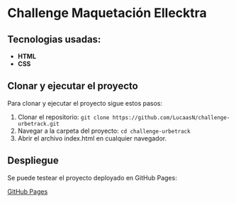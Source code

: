 # Challenge Maquetación Ellecktra

## Tecnologias usadas:

- **HTML**
- **CSS**

## Clonar y ejecutar el proyecto

Para clonar y ejecutar el proyecto sigue estos pasos:

1. Clonar el repositorio:
   `git clone https://github.com/LucaasN/challenge-urbetrack.git`
2. Navegar a la carpeta del proyecto:
   `cd challenge-urbetrack`
3. Abrir el archivo index.html en cualquier navegador.

## Despliegue
Se puede testear el proyecto deployado en GitHub Pages:

[GitHub Pages]((https://lucaasn.github.io/challenge-ellecktra/))

